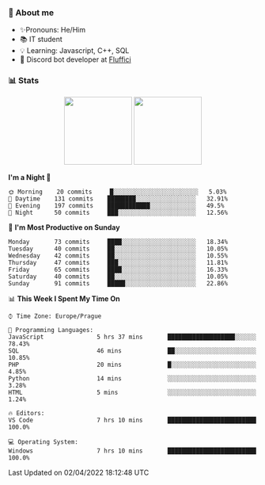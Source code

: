 ### 👋 About me

- ✨Pronouns: He/Him
- 📚 IT student
- 💡 Learning: Javascript, C++, SQL
- 🤖 Discord bot developer at [Fluffici](https://fluffici.eu)

### 📊 Stats
<p align="center">
  <img height="137px" src="https://github-readme-stats-ashy-seven.vercel.app/api?username=Nanoslav&count_private=true&theme=dark&show_icons=true" />
  <img height="137px" src="https://github-readme-stats-ashy-seven.vercel.app/api/top-langs?username=Nanoslav&count_private=true&layout=compact&theme=dark" />
</p>

<!--START_SECTION:waka-->
**I'm a Night 🦉** 

```text
🌞 Morning    20 commits     █░░░░░░░░░░░░░░░░░░░░░░░░   5.03% 
🌆 Daytime    131 commits    ████████░░░░░░░░░░░░░░░░░   32.91% 
🌃 Evening    197 commits    ████████████░░░░░░░░░░░░░   49.5% 
🌙 Night      50 commits     ███░░░░░░░░░░░░░░░░░░░░░░   12.56%

```
📅 **I'm Most Productive on Sunday** 

```text
Monday       73 commits     ████░░░░░░░░░░░░░░░░░░░░░   18.34% 
Tuesday      40 commits     ██░░░░░░░░░░░░░░░░░░░░░░░   10.05% 
Wednesday    42 commits     ██░░░░░░░░░░░░░░░░░░░░░░░   10.55% 
Thursday     47 commits     ███░░░░░░░░░░░░░░░░░░░░░░   11.81% 
Friday       65 commits     ████░░░░░░░░░░░░░░░░░░░░░   16.33% 
Saturday     40 commits     ██░░░░░░░░░░░░░░░░░░░░░░░   10.05% 
Sunday       91 commits     █████░░░░░░░░░░░░░░░░░░░░   22.86%

```


📊 **This Week I Spent My Time On** 

```text
⌚︎ Time Zone: Europe/Prague

💬 Programming Languages: 
JavaScript               5 hrs 37 mins       ███████████████████░░░░░░   78.43% 
SQL                      46 mins             ██░░░░░░░░░░░░░░░░░░░░░░░   10.85% 
PHP                      20 mins             █░░░░░░░░░░░░░░░░░░░░░░░░   4.85% 
Python                   14 mins             ░░░░░░░░░░░░░░░░░░░░░░░░░   3.28% 
HTML                     5 mins              ░░░░░░░░░░░░░░░░░░░░░░░░░   1.24%

🔥 Editors: 
VS Code                  7 hrs 10 mins       █████████████████████████   100.0%

💻 Operating System: 
Windows                  7 hrs 10 mins       █████████████████████████   100.0%

```


 Last Updated on 02/04/2022 18:12:48 UTC
<!--END_SECTION:waka-->

<!--
**Nanoslav/Nanoslav** is a ✨ _special_ ✨ repository because its `README.md` (this file) appears on your GitHub profile.

Here are some ideas to get you started:

- 🔭 I’m currently working on ...
- 🌱 I’m currently learning ...
- 👯 I’m looking to collaborate on ...
- 🤔 I’m looking for help with ...
- 💬 Ask me about ...
- 📫 How to reach me: ...
- 😄 Pronouns: ...
- ⚡ Fun fact: ...
-->
